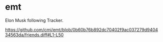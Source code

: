 # emt
Elon Musk following Tracker.

https://github.com/cmj/emt/blob/0b60b76b892dc70402f9ac037279d940434563da/friends.diff#L1-L50

